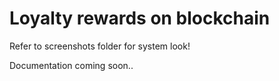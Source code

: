 # Loyalty rewards on blockchain

Refer to screenshots folder for system look!

Documentation coming soon..
